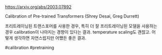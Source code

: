 https://arxiv.org/abs/2003.07892

Calibration of Pre-trained Transformers (Shrey Desai, Greg Durrett)

프리트레이닝된 트랜스포머를 사용한 경우, 특히 더 잘 프리트레이닝된 모델을 사용하는 경우 calibration이 나아지는 경향이 있다는 결과. temperature scaling도 괜찮고. 어떻게 생각하면 자연스럽지만 어쨌든 좋은 결과.

#calibration #pretraining 